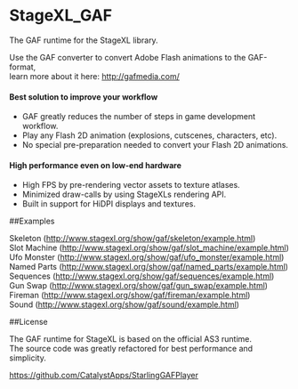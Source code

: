 StageXL_GAF
===========

The GAF runtime for the StageXL library. 

Use the GAF converter to convert Adobe Flash animations to the GAF-format,  
learn more about it here: <http://gafmedia.com/>

#### Best solution to improve your workflow

* GAF greatly reduces the number of steps in game development workflow.
* Play any Flash 2D animation (explosions, cutscenes, characters, etc).
* No special pre-preparation needed to convert your Flash 2D animations.

#### High performance even on low-end hardware 

* High FPS by pre-rendering vector assets to texture atlases.
* Minimized draw-calls by using StageXLs rendering API.
* Built in support for HiDPI displays and textures.

##Examples

Skeleton (<http://www.stagexl.org/show/gaf/skeleton/example.html>)  
Slot Machine (<http://www.stagexl.org/show/gaf/slot_machine/example.html>)  
Ufo Monster (<http://www.stagexl.org/show/gaf/ufo_monster/example.html>)  
Named Parts (<http://www.stagexl.org/show/gaf/named_parts/example.html>)  
Sequences (<http://www.stagexl.org/show/gaf/sequences/example.html>)  
Gun Swap (<http://www.stagexl.org/show/gaf/gun_swap/example.html>)  
Fireman (<http://www.stagexl.org/show/gaf/fireman/example.html>)  
Sound (<http://www.stagexl.org/show/gaf/sound/example.html>)

##License

The GAF runtime for StageXL is based on the official AS3 runtime.  
The source code was greatly refactored for best performance and simplicity.

<https://github.com/CatalystApps/StarlingGAFPlayer>  
